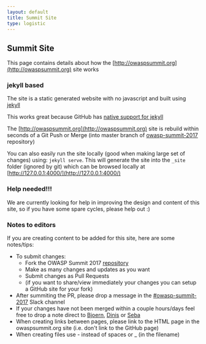 ```yaml
---
layout: default
title: Summit Site
type: logistic
---
```



## Summit Site

This page contains details about how the [http://owaspsummit.org](http://owaspsummit.org) site works

### jekyll based

The site is a static generated website with no javascript and built using [jekyll](https://jekyllrb.com)

This works great because GitHub has [native support for jekyll](https://help.github.com/articles/using-jekyll-as-a-static-site-generator-with-github-pages/)

The [http://owaspsummit.org](http://owaspsummit.org) site is rebuild within seconds of a Git Push or Merge (into master branch of [owasp-summit-2017](https://github.com/OWASP/owasp-summit-2017) repository)

You can also easily run the site locally (good when making large set of changes) using: ```jekyll serve```. This will generate the site into the ```_site``` folder (ignored by git) which can be browsed locally at [http://127.0.0.1:4000/](http://127.0.0.1:4000/)

### Help needed!!!

We are currently looking for help in improving the design and content of this site, so if you have some spare cycles, please help out :)

### Notes to editors

If you are creating content to be added for this site, here are some notes/tips:

- To submit changes:
    - Fork the OWASP Summit 2017 [repository](https://github.com/OWASP/owasp-summit-2017)
    - Make as many changes and updates as you want
    - Submit changes as Pull Requests
    - (if you want to share/view immediately your changes you can setup a GitHub site for your fork)
- After summiting the PR, please drop a message in the [#owasp-summit-2017](https://owasp.slack.com/archives/owasp-summit-2017) Slack channel
- If your changes have not been merged within a couple hours/days feel free to drop a note direct to [Bjoern](mailto:bjoern.kimminich@owasp.org), [Dinis](mailto:dinis.cruz@owasp.org) or [Seba](mailto:seba@owasp.org)
- When creating links between pages, please link to the HTML page in the owaspsummit.org site (i.e. don't link to the GitHub page)
- When creating files use - instead of spaces or _ (in the filename)